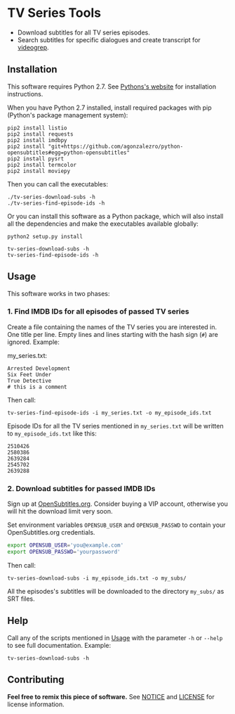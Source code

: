 # TV Series Tools

- Download subtitles for all TV series episodes.
- Search subtitles for specific dialogues and create transcript for [videogrep](https://github.com/antiboredom/videogrep).

## Installation

This software requires Python 2.7. See [Pythons's website](https://www.python.org/) for installation instructions.

When you have Python 2.7 installed, install required packages with pip (Python's package management system):

```
pip2 install listio
pip2 install requests
pip2 install imdbpy
pip2 install "git+https://github.com/agonzalezro/python-opensubtitles#egg=python-opensubtitles"
pip2 install pysrt
pip2 install termcolor
pip2 install moviepy
```

Then you can call the executables:

```
./tv-series-download-subs -h
./tv-series-find-episode-ids -h
```

Or you can install this software as a Python package, which will also install all the dependencies and make the executables available globally:

```
python2 setup.py install

tv-series-download-subs -h
tv-series-find-episode-ids -h
```

## Usage

This software works in two phases:

### 1. Find IMDB IDs for all episodes of passed TV series

Create a file containing the names of the TV series you are interested in. One title per line. Empty lines and lines starting with the hash sign (`#`) are ignored. Example:

my_series.txt:

```
Arrested Development
Six Feet Under
True Detective
# this is a comment
```

Then call:

```
tv-series-find-episode-ids -i my_series.txt -o my_episode_ids.txt
```

Episode IDs for all the TV series mentioned in `my_series.txt` will be written to `my_episode_ids.txt` like this:

```
2510426
2580386
2639284
2545702
2639288
```

### 2. Download subtitles for passed IMDB IDs

Sign up at [OpenSubtitles.org](https://www.opensubtitles.org/). Consider buying a VIP account, otherwise you will hit the download limit very soon.

Set environment variables `OPENSUB_USER` and `OPENSUB_PASSWD` to contain your OpenSubtitles.org credentials.

```sh
export OPENSUB_USER='you@example.com'
export OPENSUB_PASSWD='yourpassword'
```

Then call:

```
tv-series-download-subs -i my_episode_ids.txt -o my_subs/
```

All the episodes's subtitles will be downloaded to the directory `my_subs/` as SRT files.

## Help

Call any of the scripts mentioned in [Usage](#usage) with the parameter `-h` or `--help` to see full documentation. Example:

```
tv-series-download-subs -h
```

## Contributing

__Feel free to remix this piece of software.__ See [NOTICE](./NOTICE) and [LICENSE](./LICENSE) for license information.
